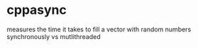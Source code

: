 # cppasync

measures the time it takes to fill a vector with random numbers synchronously vs mutlithreaded
